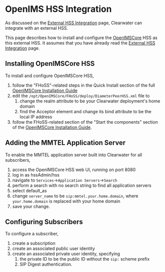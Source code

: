 # OpenIMS HSS Integration

As discussed on the [External HSS Integration](External%20HSS%20Integration.md)
page, Clearwater can integrate with an external HSS.

This page describes how to install and configure the
[OpenIMSCore](http://www.openimscore.org/) HSS as this external HSS.  It
assumes that you have already read the
[External HSS Integration](External%20HSS%20Integration.md) page.

## Installing OpenIMSCore HSS

To install and configure OpenIMSCore HSS,

1.  follow the "FHoSS"-related steps in the Quick Install section of the full
    [OpenIMSCore Installation Guide](http://www.openimscore.org/installation_guide)
2.  edit the `/opt/OpenIMSCore/FHoSS/deploy/DiameterPeerHSS.xml` file to
    1.  change the realm attribute to be your Clearwater deployment's home
        domain
    2.  find the Acceptor element and change its bind attribute to be the local
        IP address
3.  follow the FHoSS-related section of the "Start the components" section of
    the
    [OpenIMSCore Installation Guide](http://www.openimscore.org/installation_guide).

## Adding the MMTEL Application Server

To enable the MMTEL application server built into Clearwater for all
subscribers,

1.  access the OpenIMSCore HSS web UI, running on port 8080
2.  log in as hssAdmin/hss
3.  navigate to `Services`->`Application Servers`->`Search`
4.  perform a search with no search string to find all application servers
5.  select default_as
6.  change `server_name` to be `sip:mmtel.your.home.domain`, where
   `your.home.domain` is replaced with your home domain
7.  save your change.

## Configuring Subscribers

To configure a subscriber,

1.  create a subscription
2.  create an associated public user identity
3.  create an associated private user identity, specifying
    1.  the private ID to be the public ID without the `sip:` scheme prefix
    2.  SIP Digest authentication.

